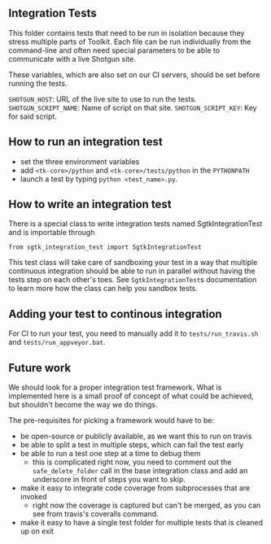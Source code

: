 Integration Tests
-----------------

This folder contains tests that need to be run in isolation because they stress
multiple parts of Toolkit. Each file can be run individually from the command-line
and often need special parameters to be able to communicate with a live Shotgun
site.

These variables, which are also set on our CI servers, should be set before running the tests.

`SHOTGUN_HOST`: URL of the live site to use to run the tests.
`SHOTGUN_SCRIPT_NAME`: Name of script on that site.
`SHOTGUN_SCRIPT_KEY`: Key for said script.

How to run an integration test
------------------------------
 - set the three environment variables
 - add `<tk-core>/python` and `<tk-core>/tests/python` in the `PYTHONPATH`
 - launch a test by typing `python <test_name>.py`.

How to write an integration test
--------------------------------

There is a special class to write integration tests named SgtkIntegrationTest and is importable through

    from sgtk_integration_test import SgtkIntegrationTest

This test class will take care of sandboxing your test in a way that multiple continuous integration
should be able to run in parallel without having the tests step on each other's toes. See `SgtkIntegrationTest`s
documentation to learn more how the class can help you sandbox tests.

Adding your test to continous integration
-----------------------------------------
For CI to run your test, you need to manually add it to `tests/run_travis.sh`
and `tests/run_appveyor.bat`.


Future work
-----------

We should look for a proper integration test framework. What is implemented here
is a small proof of concept of what could be achieved, but shouldn't become
the way we do things.

The pre-requisites for picking a framework would have to be:

- be open-source or publicly available, as we want this to run on travis
- be able to split a test in multiple steps, which can fail the test early
- be able to run a test one step at a time to debug them
    - this is complicated right now, you need to comment out the `safe_delete_folder` call in the
      base integration class and add an underscore in front of steps you want to skip.
- make it easy to integrate code coverage from subprocesses that are invoked
    - right now the coverage is captured but can't be merged, as you can see from travis's coveralls
      command.
- make it easy to have a single test folder for multiple tests that is cleaned up on exit
